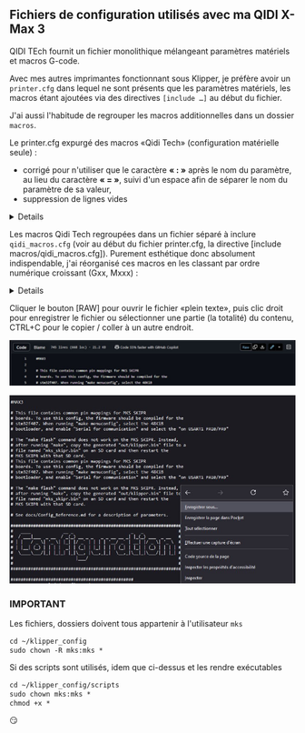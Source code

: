 ## Fichiers de configuration utilisés avec ma QIDI X-Max 3

QIDI TEch fournit un fichier monolithique mélangeant paramètres matériels et macros G-code.

Avec mes autres imprimantes fonctionnant sous Klipper, je préfère avoir un `printer.cfg` dans lequel ne sont présents que les paramètres matériels, les macros étant ajoutées via des directives `[include …]` au début du fichier.

J'ai aussi l'habitude de regrouper les macros additionnelles dans un dossier `macros`.

Le printer.cfg expurgé des macros «Qidi Tech» (configuration matérielle seule) :
- corrigé pour n'utiliser que le caractère **« : »** après le nom du paramètre, au lieu du caractère **« = »**, suivi d'un espace afin de séparer le nom du paramètre de sa valeur,
- suppression de lignes vides

<details>

[printer.cfg](https://github.com/fran6p/Qidi_X-Max3/blob/main/Klipper/MyConfiguration/printer.cfg)

 </details>
  
Les macros Qidi Tech regroupées dans un fichier séparé à inclure `qidi_macros.cfg` (voir au début du fichier printer.cfg, la directive [include macros/qidi_macros.cfg]). Purement esthétique donc absolument indispendable, j'ai réorganisé ces macros en les classant par ordre numérique croissant (Gxx, Mxxx) :

<details>

[macros QidiTech](https://github.com/fran6p/Qidi_X-Max3/blob/main/Klipper/MyConfiguration/macros/qidi_macros.cfg)

 </details>
 
Cliquer le bouton [RAW] pour ouvrir le fichier «plein texte», puis clic droit pour enregistrer le fichier ou sélectionner une partie (la totalité) du contenu, CTRL+C pour le copier / coller à un autre endroit.

![RAW](../Images/gh-raw.jpg)

![Save as](../Images/gh-raw-save-as.jpg)

### IMPORTANT

Les fichiers, dossiers doivent tous appartenir à l'utilisateur `mks`

```
cd ~/klipper_config
sudo chown -R mks:mks *
```

Si des scripts sont utilisés, idem que ci-dessus et les rendre exécutables

```
cd ~/klipper_config/scripts
sudo chown mks:mks *
chmod +x *
```

:smirk:

